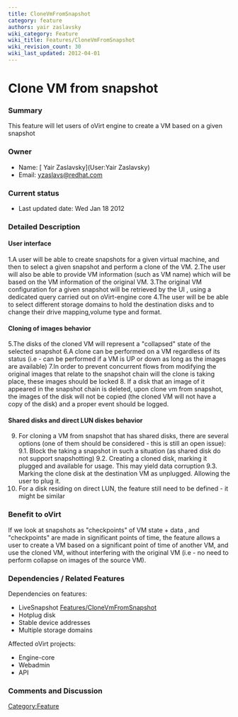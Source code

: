 ```yaml
---
title: CloneVmFromSnapshot
category: feature
authors: yair zaslavsky
wiki_category: Feature
wiki_title: Features/CloneVmFromSnapshot
wiki_revision_count: 30
wiki_last_updated: 2012-04-01
---
```


# Clone VM from snapshot

### Summary

This feature will let users of oVirt engine to create a VM based on a given snapshot

### Owner

*   Name: [ Yair Zaslavsky](User:Yair Zaslavsky)
*   Email: <yzaslavs@redhat.com>

### Current status

*   Last updated date: Wed Jan 18 2012

### Detailed Description

#### User interface

1.A user will be able to create snapshots for a given virtual machine, and then to select a given snapshot and perform a clone of the VM.
2.The user will also be able to provide VM information (such as VM name) which will be based on the VM information of the original VM.
3.The original VM configuration for a given snapshot will be retrieved by the UI , using a dedicated query carried out on oVirt-engine core
4.The user will be be able to select different storage domains to hold the destination disks and to change their drive mapping,volume type and format.

#### Cloning of images behavior

5.The disks of the cloned VM will represent a "collapsed" state of the selected snapshot
6.A clone can be performed on a VM regardless of its status (i.e - can be performed if a VM is UP or down as long as the images are available)
7.In order to prevent concurrent flows from modifying the original images that relate to the snapshot chain will the clone is taking place, these images should be locked
8. If a disk that an image of it appeared in the snapshot chain is deleted, upon clone vm from snapshot, the images of the disk will not be copied
(the cloned VM will not have a copy of the disk) and a proper event should be logged.

#### Shared disks and direct LUN diskes behavior

9. For cloning a VM from snapshot that has shared disks, there are several options (one of them should be considered - this is still an open issue):
9.1. Block the taking a snapshot in such a situation (as shared disk do not support snapshotting)
9.2. Creating a cloned disk, marking it plugged and available for usage. This may yield data corruption
9.3. Marking the clone disk at the destination VM as unplugged. Allowing the user to plug it.
10. For a disk residing on direct LUN, the feature still need to be defined - it might be similar

### Benefit to oVirt

If we look at snapshots as "checkpoints" of VM state + data , and "checkpoints" are made in significant points of time, the feature allows a user to create a VM based on a significant point of time of another VM, and use the cloned VM, without interfering with the original VM (i.e - no need to perform collapse on images of the source VM).

### Dependencies / Related Features

Dependencies on features:

*   LiveSnapshot [Features/CloneVmFromSnapshot](Features/CloneVmFromSnapshot)
*   Hotplug disk
*   Stable device addresses
*   Multiple storage domains

Affected oVirt projects:

*   Engine-core
*   Webadmin
*   API

### Comments and Discussion

<Category:Feature>
